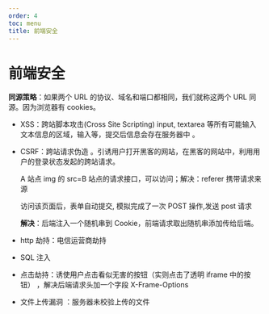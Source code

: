 ```yaml
---
order: 4
toc: menu
title: 前端安全
---
```


# 前端安全

**同源策略**：如果两个 URL 的协议、域名和端口都相同，我们就称这两个 URL 同源。因为浏览器有 cookies。

- XSS：跨站脚本攻击(Cross Site Scripting) input, textarea 等所有可能输入文本信息的区域，输入<script src="http://恶意网站"></script>等，提交后信息会存在服务器中 。

- CSRF：跨站请求伪造 。引诱用户打开黑客的网站，在黑客的网站中，利用用户的登录状态发起的跨站请求。

  A 站点 img 的 src=B 站点的请求接口，可以访问；解决：referer 携带请求来源

  访问该页面后，表单自动提交, 模拟完成了一次 POST 操作,发送 post 请求

  **解决**：后端注入一个随机串到 Cookie，前端请求取出随机串添加传给后端。

- http 劫持：电信运营商劫持

- SQL 注入

- 点击劫持：诱使用户点击看似无害的按钮（实则点击了透明 iframe 中的按钮） ，解决后端请求头加一个字段 X-Frame-Options

- 文件上传漏洞 ：服务器未校验上传的文件
